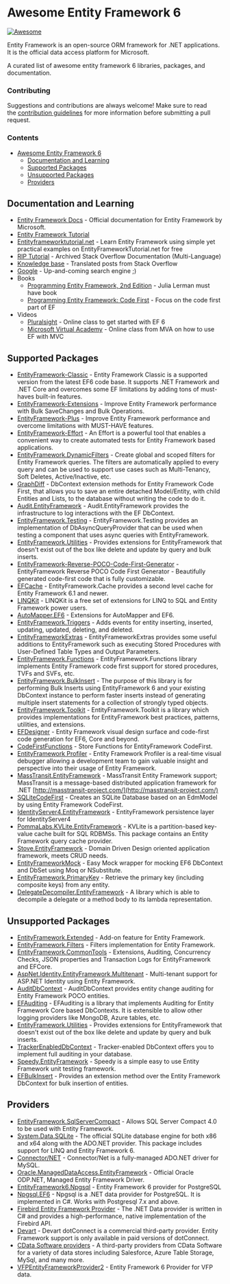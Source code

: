 # Awesome Entity Framework 6

[![Awesome](https://awesome.re/badge-flat.svg)](https://awesome.re)

Entity Framework is an open-source ORM framework for .NET applications. It is the official data access platform for Microsoft.

A curated list of awesome entity framework 6 libraries, packages, and documentation.

### Contributing

Suggestions and contributions are always welcome! Make sure to read the <a href="https://github.com/zzzprojects/awesome-entity-framework-6/blob/master/CONTRIBUTING.md">contribution guidelines</a> for more information before submitting a pull request.

### Contents

- [Awesome Entity Framework 6](#awesome-entity-framework-6)
  - [Documentation and Learning](#documentation-and-learning)
  - [Supported Packages](#supported-packages)
  - [Unsupported Packages](#supported-packages)
  - [Providers](#providers)

## Documentation and Learning

 - [Entity Framework Docs](https://github.com/aspnet/EntityFramework.Docs) - Official documentation for Entity Framework by Microsoft.
 - [Entity Framework Tutorial](http://entityframework.net/)
 - [Entityframeworktutorial.net](http://www.entityframeworktutorial.net/) - Learn Entity Framework using simple yet practical examples on EntityFrameworkTutorial.net for free
 - [RIP Tutorial](https://riptutorial.com/entity-framework) - Archived Stack Overflow Documentation (Multi-Language)
 - [Knowledge base](https://entityframework.net/knowledge-base) - Translated posts from Stack Overflow
 - [Google](http://www.letmegooglethat.com/?q=Entity+Framework) - Up-and-coming search engine ;)
 - Books
    - [Programming Entity Framework, 2nd Edition](http://shop.oreilly.com/product/9780596807252.do) - Julia Lerman must have book
    - [Programming Entity Framework: Code First](http://shop.oreilly.com/product/0636920022220.do) - Focus on the code first part of EF
 - Videos
    - [Pluralsight](https://www.pluralsight.com/courses/entity-framework-6-getting-started) - Online class to get started with EF 6
    - [Microsoft Virtual Academy](https://mva.microsoft.com/en-us/training-courses/implementing-entity-framework-with-mvc-8931?l=e2H2lDC3_8304984382) - Online class from MVA on how to use EF with MVC
 
## Supported Packages

 - [EntityFramework-Classic](https://github.com/zzzprojects/EntityFramework-Classic) - Entity Framework Classic is a supported version from the latest EF6 code base. It supports .NET Framework and .NET Core and overcomes some EF limitations by adding tons of must-haves built-in features.
 - [EntityFramework-Extensions](https://github.com/zzzprojects/EntityFramework-Extensions) - Improve Entity Framework performance with Bulk SaveChanges and Bulk Operations.
 - [EntityFramework-Plus](https://github.com/zzzprojects/EntityFramework-Plus) - Improve Entity Framework performance and overcome limitations with MUST-HAVE features.
 - [EntityFramework-Effort](https://github.com/zzzprojects/EntityFramework-Effort) - An Effort is a powerful tool that enables a convenient way to create automated tests for Entity Framework based applications.
 - [EntityFramework.DynamicFilters](https://github.com/zzzprojects/EntityFramework.DynamicFilters) - Create global and scoped filters for Entity Framework queries. The filters are automatically applied to every query and can be used to support use cases such as Multi-Tenancy, Soft Deletes, Active/Inactive, etc.
 - [GraphDiff](https://github.com/zzzprojects/GraphDiff) - DbContext extension methods for Entity Framework Code First, that allows you to save an entire detached Model/Entity, with child Entities and Lists, to the database without writing the code to do it.
 - [Audit.EntityFramework](https://github.com/thepirat000/Audit.NET/tree/master/src/Audit.EntityFramework) - Audit.EntityFramework provides the infrastructure to log interactions with the EF DbContext.
 - [EntityFramework.Testing](https://github.com/scott-xu/EntityFramework.Testing) - EntityFramework.Testing provides an implementation of DbAsyncQueryProvider that can be used when testing a component that uses async queries with EntityFramework.
 - [EntityFramework.Utilities](https://github.com/RudeySH/EntityFramework.Utilities) - Provides extensions for EntityFramework that doesn't exist out of the box like delete and update by query and bulk inserts.
 - [EntityFramework-Reverse-POCO-Code-First-Generator](https://github.com/sjh37/EntityFramework-Reverse-POCO-Code-First-Generator) - EntityFramework Reverse POCO Code First Generator - Beautifully generated code-first code that is fully customizable. 
 - [EFCache](https://github.com/moozzyk/EFCache) - EntityFramework.Cache provides a second level cache for Entity Framework 6.1 and newer.
 - [LINQKit](https://github.com/scottksmith95/LINQKit) - LINQKit is a free set of extensions for LINQ to SQL and Entity Framework power users.
 - [AutoMapper.EF6](https://github.com/AutoMapper/AutoMapper.EF6) - Extensions for AutoMapper and EF6.
 - [EntityFramework.Triggers](https://github.com/NickStrupat/EntityFramework.Triggers) - Adds events for entity inserting, inserted, updating, updated, deleting, and deleted.
 - [EntityFrameworkExtras](https://github.com/Fodsuk/EntityFrameworkExtras) - EntityFrameworkExtras provides some useful additions to EntityFramework such as executing Stored Procedures with User-Defined Table Types and Output Parameters.
 - [EntityFramework.Functions](https://github.com/Dixin/EntityFramework.Functions) - EntityFramework.Functions library implements Entity Framework code first support for stored procedures, TVFs and SVFs, etc.
 - [EntityFramework.BulkInsert](https://github.com/ghost1face/EntityFramework.BulkInsert) - The purpose of this library is for performing Bulk Inserts using EntityFramework 6 and your existing DbContext instance to perform faster inserts instead of generating multiple insert statements for a collection of strongly typed objects.
 - [EntityFramework.Toolkit](https://github.com/thomasgalliker/EntityFramework.Toolkit) - EntityFramework.Toolkit is a library which provides implementations for EntityFramework best practices, patterns, utilities, and extensions.
 - [EFDesigner](https://github.com/msawczyn/EFDesigner) - Entity Framework visual design surface and code-first code generation for EF6, Core and beyond.
 - [CodeFirstFunctions](https://github.com/moozzyk/CodeFirstFunctions) - Store Functions for EntityFramework CodeFirst.
 - [EntityFramework Profiler](https://www.hibernatingrhinos.com/products/EFProf) - Entity Framework Profiler is a real-time visual debugger allowing a development team to gain valuable insight and perspective into their usage of Entity Framework.
 - [MassTransit.EntityFramework](https://github.com/MassTransit/MassTransit) - MassTransit Entity Framework support; MassTransit is a message-based distributed application framework for .NET [http://masstransit-project.com/](http://masstransit-project.com/)
 - [SQLiteCodeFirst](https://github.com/msallin/SQLiteCodeFirst) - Creates an SQLite Database based on an EdmModel by using Entity Framework CodeFirst.
 - [IdentityServer4.EntityFramework](https://github.com/IdentityServer/IdentityServer4.EntityFramework) - EntityFramework persistence layer for IdentityServer4
 - [PommaLabs.KVLite.EntityFramework](https://gitlab.com/pommalabs/kvlite) - KVLite is a partition-based key-value cache built for SQL RDBMSs. This package contains an Entity Framework query cache provider.
 - [Stove.EntityFramework](https://github.com/stoveproject/Stove) - Domain Driven Design oriented application framework, meets CRUD needs.
 - [EntityFrameworkMock](https://github.com/huysentruitw/entity-framework-mock) - Easy Mock wrapper for mocking EF6 DbContext and DbSet using Moq or NSubstitute.
 - [EntityFramework.PrimaryKey](https://github.com/NickStrupat/EntityFramework.PrimaryKey) - Retrieve the primary key (including composite keys) from any entity.
 - [DelegateDecompiler.EntityFramework](https://github.com/hazzik/DelegateDecompiler) - A library which is able to decompile a delegate or a method body to its lambda representation.

## Unsupported Packages

 - [EntityFramework.Extended](https://github.com/zzzprojects/EntityFramework.Extended) - Add-on feature for Entity Framework.
 - [EntityFramework.Filters](https://github.com/jbogard/EntityFramework.Filters) - Filters implementation for Entity Framework.
 - [EntityFramework.CommonTools](https://github.com/gnaeus/EntityFramework.CommonTools) - Extensions, Auditing, Concurrency Checks, JSON properties and Transaction Logs for EntityFramework and EFCore.
 - [AspNet.Identity.EntityFramework.Multitenant](https://github.com/JSkimming/AspNet.Identity.EntityFramework.Multitenant) - Multi-tenant support for ASP.NET Identity using Entity Framework.
 - [AuditDbContext](http://auditdbcontext.codeplex.com/) - AuditDbContext provides entity change auditing for Entity Framework POCO entities.
 - [EFAuditing](https://github.com/johannbrink/EFAuditing) - EFAuditing is a library that implements Auditing for Entity Framework Core based DbContexts. It is extensible to allow other logging providers like MongoDB, Azure tables, etc.
 - [EntityFramework.Utilities](https://github.com/MikaelEliasson/EntityFramework.Utilities) - Provides extensions for EntityFramework that doesn't exist out of the box like delete and update by query and bulk inserts.
 - [TrackerEnabledDbContext](https://github.com/bilal-fazlani/tracker-enabled-dbcontext) - Tracker-enabled DbContext offers you to implement full auditing in your database.
 - [Speedy.EntityFramework](https://github.com/BobbyCannon/Speedy) - Speedy is a simple easy to use Entity Framework unit testing framework.
 - [EFBulkInsert](https://github.com/andreisabau/EFBulkInsert) - Provides an extension method over the Entity Framework DbContext for bulk insertion of entities.

## Providers

 - [EntityFramework.SqlServerCompact](https://www.nuget.org/packages/EntityFramework.SqlServerCompact) - Allows SQL Server Compact 4.0 to be used with Entity Framework.
 - [System.Data.SQLite](https://www.nuget.org/packages/System.Data.SQLite/) - The official SQLite database engine for both x86 and x64 along with the ADO.NET provider.  This package includes support for LINQ and Entity Framework 6.
 - [Connector/NET](https://dev.mysql.com/downloads/connector/net/) - Connector/Net is a fully-managed ADO.NET driver for MySQL.
 - [Oracle.ManagedDataAccess.EntityFramework](https://www.nuget.org/packages/Oracle.ManagedDataAccess.EntityFramework/) - Official Oracle ODP.NET, Managed Entity Framework Driver.
 - [EntityFramework6.Npgsql](https://github.com/npgsql/EntityFramework6.Npgsql) - Entity Framework 6 provider for PostgreSQL
 - [Npgsql.EF6](https://www.nuget.org/packages/Npgsql.EF6/) - Npgsql is a .NET data provider for PostgreSQL. It is implemented in C#. Works with Postgresql 7.x and above.
 - [Firebird Entity Framework Provider](http://www.firebirdsql.org/en/net-provider/) - The .NET Data provider is written in C# and provides a high-performance, native implementation of the Firebird API.
 - [Devart](https://www.devart.com/dotconnect/) - Devart dotConnect is a commercial third-party provider. Entity Framework support is only available in paid versions of dotConnect.
 - [CData Software providers](https://www.cdata.com/ado/) - A third-party providers from CData Software for a variety of data stores including Salesforce, Azure Table Storage, MySql, and many more.
 - [VFPEntityFrameworkProvider2](https://www.nuget.org/packages/VFPEntityFrameworkProvider2/) - Entity Framework 6 Provider for VFP data.
